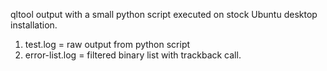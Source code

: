 qltool output with a small python script executed on stock Ubuntu desktop installation.

1. test.log = raw output from python script
2. error-list.log = filtered binary list with trackback call.

